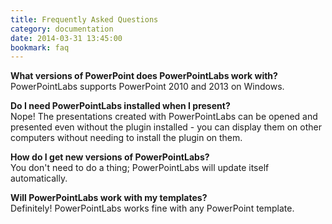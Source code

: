 ```yaml
---
title: Frequently Asked Questions
category: documentation
date: 2014-03-31 13:45:00
bookmark: faq
---
```


**What versions of PowerPoint does PowerPointLabs work with?**
<br />PowerPointLabs supports PowerPoint 2010 and 2013 on Windows.

**Do I need PowerPointLabs installed when I present?**
<br />Nope! The presentations created with PowerPointLabs can be opened and presented even without the plugin installed - you can display them on other computers without needing to install the plugin on them.

**How do I get new versions of PowerPointLabs?**
<br />You don't need to do a thing; PowerPointLabs will update itself automatically. 

**Will PowerPointLabs work with my templates?**
<br />Definitely! PowerPointLabs works fine with any PowerPoint template.